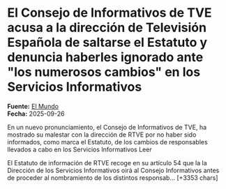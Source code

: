 # El Consejo de Informativos de TVE acusa a la dirección de Televisión Española de saltarse el Estatuto y denuncia haberles ignorado ante "los numerosos cambios" en los Servicios Informativos

**Fuente:** [El Mundo](https://www.elmundo.es/television/2025/09/26/68d69f69fdddff2d298b45a2.html)  
**Fecha:** 2025-09-26

En un nuevo pronunciamiento, el Consejo de Informativos de TVE, ha mostrado su malestar con la dirección de RTVE por no haber sido informados, como marca el Estatuto, de los cambios de responsables llevados a cabo en los Servicios Informativos Leer

El Estatuto de información de RTVE recoge en su artículo 54 que la la Dirección de los Servicios Informativos oirá al Consejo Informativos antes de proceder al nombramiento de los distintos responsab… [+3353 chars]
